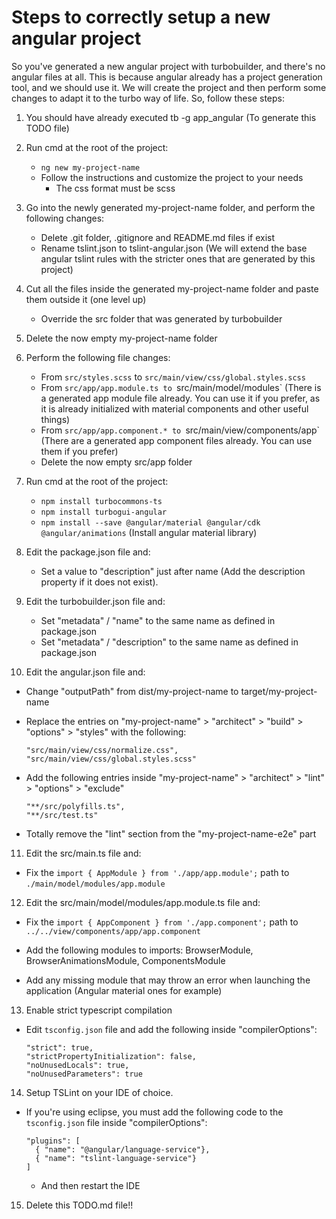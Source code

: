 # Steps to correctly setup a new angular project

So you've generated a new angular project with turbobuilder, and there's no angular files at all. This is because angular already has a project generation tool, and we should use it. We will create the project and then perform some changes to adapt it to the turbo way of life. So, follow these steps:

1. You should have already executed tb -g app_angular (To generate this TODO file)

2. Run cmd at the root of the project:
    
    - `ng new my-project-name`
    - Follow the instructions and customize the project to your needs
        - The css format must be scss
    
3. Go into the newly generated my-project-name folder, and perform the following changes:

    - Delete .git folder, .gitignore and README.md files if exist
    - Rename tslint.json to tslint-angular.json (We will extend the base angular tslint rules with the stricter ones that are generated by this project)

4. Cut all the files inside the generated my-project-name folder and paste them outside it (one level up)

    - Override the src folder that was generated by turbobuilder

5. Delete the now empty my-project-name folder
 
6. Perform the following file changes:

    - From `src/styles.scss` to `src/main/view/css/global.styles.scss`
    - From `src/app/app.module.ts to `src/main/model/modules` (There is a generated app module file already. You can use it if you prefer, as it is already initialized with material components and other useful things)
    - From `src/app/app.component.* to `src/main/view/components/app` (There are a generated app component files already. You can use them if you prefer)
    - Delete the now empty src/app folder

7. Run cmd at the root of the project:
    
    - `npm install turbocommons-ts`
    - `npm install turbogui-angular`
    - `npm install --save @angular/material @angular/cdk @angular/animations` (Install angular material library)
    
8. Edit the package.json file and:

    - Set a value to "description" just after name (Add the description property if it does not exist).

9. Edit the turbobuilder.json file and:

    - Set "metadata" / "name" to the same name as defined in package.json
    - Set "metadata" / "description" to the same name as defined in package.json

10. Edit the angular.json file and:
    
- Change "outputPath" from dist/my-project-name to target/my-project-name

- Replace the entries on "my-project-name" > "architect" > "build" > "options" > "styles" with the following:
    
    ```
    "src/main/view/css/normalize.css",
    "src/main/view/css/global.styles.scss"
    ```

- Add the following entries inside "my-project-name" > "architect" > "lint" > "options" > "exclude"

    ```
    "**/src/polyfills.ts",
    "**/src/test.ts"
    ```

- Totally remove the "lint" section from the "my-project-name-e2e" part
        
11. Edit the src/main.ts file and:

- Fix the `import { AppModule } from './app/app.module';` path to `./main/model/modules/app.module`
            
12. Edit the src/main/model/modules/app.module.ts file and:

- Fix the `import { AppComponent } from './app.component';` path to `../../view/components/app/app.component`

- Add the following modules to imports:
    BrowserModule,
    BrowserAnimationsModule,
    ComponentsModule

- Add any missing module that may throw an error when launching the application (Angular material ones for example)

13. Enable strict typescript compilation

- Edit `tsconfig.json` file and add the following inside "compilerOptions":

    ```
    "strict": true,
    "strictPropertyInitialization": false,
    "noUnusedLocals": true,
    "noUnusedParameters": true
    ```

14. Setup TSLint on your IDE of choice.

- If you're using eclipse, you must add the following code to the `tsconfig.json` file inside "compilerOptions":
    ```
    "plugins": [
      { "name": "@angular/language-service"},
      { "name": "tslint-language-service"}
    ]
    ```
    - And then restart the IDE

15. Delete this TODO.md file!!